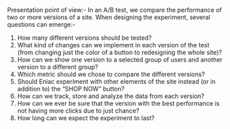 Presentation point of view:-
In an A/B test, we compare the performance of two or more versions of a site. When designing the experiment, several questions can emerge:-

1. How many different versions should be tested?
2. What kind of changes can we implement in each version of the test (from changing just the color of a button to redesigning the whole site)?
3. How can we show one version to a selected group of users and another version to a different group?
4. Which metric should we chose to compare the different versions?
5. Should Eniac experiment with other elements of the site instead (or in addition to) the “SHOP NOW” button?
6. How can we track, store and analyze the data from each version?
7. How can we ever be sure that the version with the best performance is not having more clicks due to just chance?
8. How long can we expect the experiment to last?
